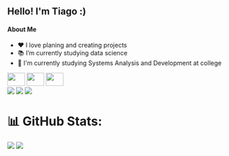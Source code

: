 ## Hello! I'm Tiago :)
#### About Me
* ❤️ I love planing and creating projects
* 📚 I’m currently studying data science<br>
* 🏫 I'm currently studying Systems Analysis and Development at college

<div>
  <img height = "30" width = "40" src="https://cdn.jsdelivr.net/gh/devicons/devicon@latest/icons/c/c-original.svg" /> 
  <img height = "30" width = "40" src="https://cdn.jsdelivr.net/gh/devicons/devicon@latest/icons/csharp/csharp-original.svg" />    
  <img height = "30" width = "40" src="https://cdn.jsdelivr.net/gh/devicons/devicon@latest/icons/python/python-original.svg" />   
</div>

<div>
  <a href = "mailto:contactreis44@gmail.com"><img src="https://img.shields.io/badge/-Gmail-%23333?style=for-the-badge&logo=gmail&logoColor=white" target="_blank"></a>
  <a href="https://www.linkedin.com/in/tiago-reis-9b4977253/" target="_blank"><img src="https://img.shields.io/badge/LinkedIn-0077B5?style=for-the-badge&logo=linkedin&logoColor=white" target="_blank"></a>
  <a href="https://instagram.com/reis.py" target="_blank"><img src="https://img.shields.io/badge/-Instagram-%23E4405F?style=for-the-badge&logo=instagram&logoColor=white" target="_blank"></a>
  
</div>


# 📊 GitHub Stats:
![](https://github-readme-stats.vercel.app/api?username=Reiszin1&theme=tokyonight&hide_border=true&include_all_commits=false&count_private=false)
![](https://github-readme-stats.vercel.app/api/top-langs/?username=Reiszin1&theme=tokyonight&hide_border=true&include_all_commits=false&count_private=false&layout=compact)



<!-- Proudly created with GPRM ( https://gprm.itsvg.in ) -->
